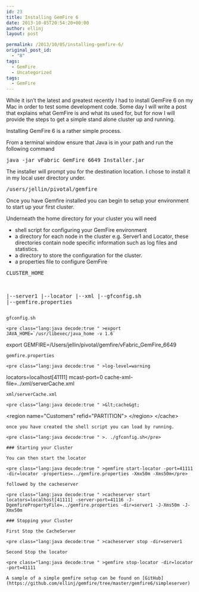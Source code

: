 ```yaml
---
id: 23
title: Installing GemFire 6
date: 2013-10-05T20:54:20+00:00
author: ellinj
layout: post

permalink: /2013/10/05/installing-gemfire-6/
original_post_id:
  - "8"
tags:
  - GemFire
  - Uncategorized
tags:
  - GemFire
---
```

While it isn&#8217;t the latest and greatest recently I had to install GemFire 6 on my Mac in order to test some development code. Some day I will write a post that explains what GemFire is and what its used for, but for now I will provide the steps to get a simple stand alone cluster up and running.

Installing GemFire 6 is a rather simple process.

From a terminal window ensure that Java is in your path and run the following command

<pre class="lang:java decode:true " >java -jar vFabric_GemFire_6649_Installer.jar</pre>

The installer will prompt you for the destination location. I chose to install it in my local user directory under.

<pre class="lang:java decode:true " >/users/jellin/pivotal/gemfire</pre>

Once you have Gemfire installed you can begin to setup your environment to start up your first cluster.

Underneath the home directory for your cluster you will need

  * shell script for configuring your GemFire environment
  * a directory for each node in the cluster e.g. Server1 and Locator, these directories contain node specific information such as log files and statistics.
  * a directory to store the configuration for the cluster.
  * a properties file to configure GemFire </ul> 
    <pre>CLUSTER_HOME
|--server1
|--locator
|--xml
|--gfconfig.sh
|--gemfire.properties</pre>
    
    gfconfig.sh
    
    <pre class="lang:java decode:true " >export JAVA_HOME=`/usr/libexec/java_home -v 1.6`
export GEMFIRE=/Users/jellin/pivotal/gemfire/vFabric_GemFire_6649
</pre>
    
    gemfire.properties
    
    <pre class="lang:java decode:true " >log-level=warning
locators=localhost[41111]
mcast-port=0
cache-xml-file=../xml/serverCache.xml
</pre>
    
    xml/serverCache.xml
    
    <pre class="lang:java decode:true " >&lt;cache&gt;
   &lt;region name="Customers" refid="PARTITION"&gt;
   &lt;/region&gt;
&lt;/cache&gt;
</pre>
    
    once you have created the shell script you can load by running.
    
    <pre class="lang:java decode:true " >. ./gfconfig.sh</pre>
    
    ### Starting your Cluster
    
    You can then start the locator
    
    <pre class="lang:java decode:true " >gemfire start-locator -port=41111 -dir=locator -properties=../gemfire.properties -Xmx50m -Xms50m</pre>
    
    followed by the cacheserver
    
    <pre class="lang:java decode:true " >cacheserver start locators=localhost[41111] -server-port=41116 -J-DgemfirePropertyFile=../gemfire.properties -dir=server1 -J-Xms50m -J-Xmx50m
</pre>
    
    ### Stopping your Cluster
    
    First Stop the CacheServer
    
    <pre class="lang:java decode:true " >cacheserver stop -dir=server1
</pre>
    
    Second Stop the locator
    
    <pre class="lang:java decode:true " >gemfire stop-locator -dir=locator -port=41111
</pre>
    
    A sample of a simple gemfire setup can be found on [GitHub](https://github.com/ellinj/gemfire/tree/master/gemfire6/simpleserver)